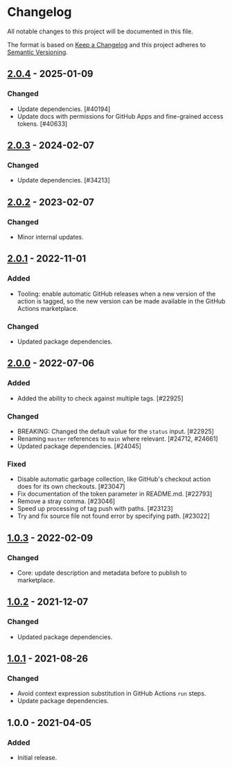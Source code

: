 # Changelog

All notable changes to this project will be documented in this file.

The format is based on [Keep a Changelog](https://keepachangelog.com/en/1.0.0/)
and this project adheres to [Semantic Versioning](https://semver.org/spec/v2.0.0.html).

## [2.0.4] - 2025-01-09
### Changed
- Update dependencies. [#40194]
- Update docs with permissions for GitHub Apps and fine-grained access tokens. [#40633]

## [2.0.3] - 2024-02-07
### Changed
- Update dependencies. [#34213]

## [2.0.2] - 2023-02-07
### Changed
- Minor internal updates.

## [2.0.1] - 2022-11-01
### Added
- Tooling: enable automatic GitHub releases when a new version of the action is tagged, so the new version can be made available in the GitHub Actions marketplace.

### Changed
- Updated package dependencies.

## [2.0.0] - 2022-07-06
### Added
- Added the ability to check against multiple tags. [#22925]

### Changed
- BREAKING: Changed the default value for the `status` input. [#22925]
- Renaming `master` references to `main` where relevant. [#24712, #24661]
- Updated package dependencies. [#24045]

### Fixed
- Disable automatic garbage collection, like GitHub's checkout action does for its own checkouts. [#23047]
- Fix documentation of the token parameter in README.md. [#22793]
- Remove a stray comma. [#23046]
- Speed up processing of tag push with paths. [#23123]
- Try and fix source file not found error by specifying path. [#23022]

## [1.0.3] - 2022-02-09
### Changed
- Core: update description and metadata before to publish to marketplace.

## [1.0.2] - 2021-12-07
### Changed
- Updated package dependencies.

## [1.0.1] - 2021-08-26
### Changed
- Avoid context expression substitution in GitHub Actions `run` steps.
- Update package dependencies.

## 1.0.0 - 2021-04-05
### Added
- Initial release.

[2.0.4]: https://github.com/Automattic/action-pr-is-up-to-date/compare/v2.0.3...v2.0.4
[2.0.3]: https://github.com/Automattic/action-pr-is-up-to-date/compare/v2.0.2...v2.0.3
[2.0.2]: https://github.com/Automattic/action-pr-is-up-to-date/compare/v2.0.1...v2.0.2
[2.0.1]: https://github.com/Automattic/action-pr-is-up-to-date/compare/v2.0.0...v2.0.1
[2.0.0]: https://github.com/Automattic/action-pr-is-up-to-date/compare/v1.0.3...v2.0.0
[1.0.3]: https://github.com/Automattic/action-pr-is-up-to-date/compare/v1.0.2...v1.0.3
[1.0.2]: https://github.com/Automattic/action-pr-is-up-to-date/compare/v1.0.1...v1.0.2
[1.0.1]: https://github.com/Automattic/action-pr-is-up-to-date/compare/v1.0.0...v1.0.1
